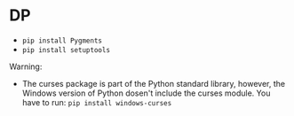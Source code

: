 # DP


* `pip install Pygments`
* `pip install setuptools`


Warning:
* The curses package is part of the Python standard library, however, the Windows version of Python dosen't include the curses module. You have to run: `pip install windows-curses`
